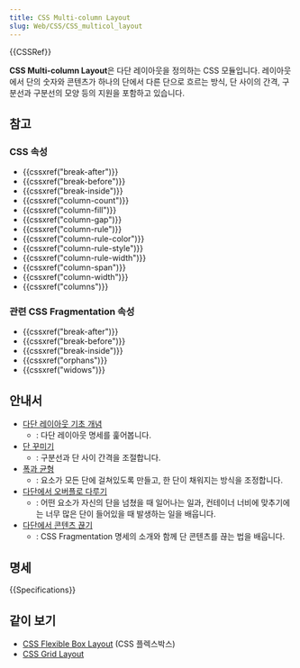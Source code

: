 ```yaml
---
title: CSS Multi-column Layout
slug: Web/CSS/CSS_multicol_layout
---
```


{{CSSRef}}

**CSS Multi-column Layout**은 다단 레이아웃을 정의하는 CSS 모듈입니다. 레이아웃에서 단의 숫자와 콘텐츠가 하나의 단에서 다른 단으로 흐르는 방식, 단 사이의 간격, 구분선과 구분선의 모양 등의 지원을 포함하고 있습니다.

## 참고

### CSS 속성

- {{cssxref("break-after")}}
- {{cssxref("break-before")}}
- {{cssxref("break-inside")}}
- {{cssxref("column-count")}}
- {{cssxref("column-fill")}}
- {{cssxref("column-gap")}}
- {{cssxref("column-rule")}}
- {{cssxref("column-rule-color")}}
- {{cssxref("column-rule-style")}}
- {{cssxref("column-rule-width")}}
- {{cssxref("column-span")}}
- {{cssxref("column-width")}}
- {{cssxref("columns")}}

### 관련 CSS Fragmentation 속성

- {{cssxref("break-after")}}
- {{cssxref("break-before")}}
- {{cssxref("break-inside")}}
- {{cssxref("orphans")}}
- {{cssxref("widows")}}

## 안내서

- [다단 레이아웃 기초 개념](/ko/docs/Web/CSS/CSS_Columns/Basic_Concepts_of_Multicol)
  - : 다단 레이아웃 명세를 훑어봅니다.
- [단 꾸미기](/ko/docs/Web/CSS/CSS_Columns/Styling_Columns)
  - : 구분선과 단 사이 간격을 조절합니다.
- [폭과 균형](/ko/docs/Web/CSS/CSS_Columns/Spanning_Columns)
  - : 요소가 모든 단에 걸쳐있도록 만들고, 한 단이 채워지는 방식을 조정합니다.
- [다단에서 오버플로 다루기](/ko/docs/Web/CSS/CSS_Columns/Handling_Overflow_in_Multicol)
  - : 어떤 요소가 자신의 단을 넘쳤을 때 일어나는 일과, 컨테이너 너비에 맞추기에는 너무 많은 단이 들어있을 때 발생하는 일을 배웁니다.
- [다단에서 콘텐츠 끊기](/ko/docs/Web/CSS/CSS_Columns/Handling_content_breaks_in_multicol)
  - : CSS Fragmentation 명세의 소개와 함께 단 콘텐츠를 끊는 법을 배웁니다.

## 명세

{{Specifications}}

## 같이 보기

- [CSS Flexible Box Layout](/ko/docs/Web/CSS/CSS_Flexible_Box_Layout) (CSS 플렉스박스)
- [CSS Grid Layout](/ko/docs/Web/CSS/CSS_Grid_Layout)
